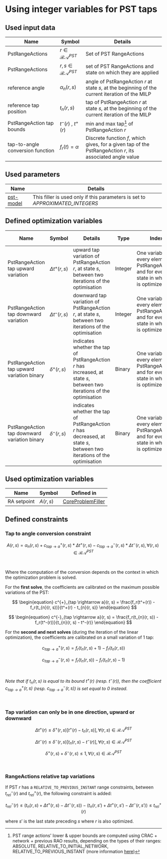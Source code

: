 # Using integer variables for PST taps

## Used input data

| Name                             | Symbol                        | Details                                                                                                   |
|----------------------------------|-------------------------------|-----------------------------------------------------------------------------------------------------------|
| PstRangeActions                  | $r \in \mathcal{RA}^{PST}$    | Set of PST RangeActions                                                                                   |
| PstRangeActions                  | $r,s \in \mathcal{RA}^{PST}$  | set of PST RangeActions and state on which they are applied                                               |
| reference angle                  | $\alpha _n(r, s)$             | angle of PstRangeAction $r$ at state $s$, at the beginning of the current iteration of the MILP           |
| reference tap position           | $t_{n}(r, s)$                 | tap of PstRangeAction $r$ at state $s$, at the beginning of the current iteration of the MILP             |
| PstRangeAction tap bounds        | $t^-(r) \: , \: t^+(r)$       | min and max tap[^1] of PstRangeAction $r$                                                                 |
| tap-to-angle conversion function | $f_r(t) = \alpha$             | Discrete function $f$, which gives, for a given tap of the PstRangeAction $r$, its associated angle value |

[^1]: PST range actions' lower & upper bounds are computed using CRAC + network + previous RAO results, depending on the
types of their ranges: ABSOLUTE, RELATIVE_TO_INITIAL_NETWORK, RELATIVE_TO_PREVIOUS_INSTANT (more
information [here](/input-data/crac/json.md#range-actions))

## Used parameters

| Name                                             | Details                                                                       |
|--------------------------------------------------|-------------------------------------------------------------------------------|
| [pst-model](/parameters.md#pst-model) | This filler is used only if this parameters is set to *APPROXIMATED_INTEGERS* |

## Defined optimization variables

| Name                                         | Symbol                | Details                                                                                                                 | Type    | Index                                                                                         | Unit                     | Lower bound | Upper bound |
|----------------------------------------------|-----------------------|-------------------------------------------------------------------------------------------------------------------------|---------|-----------------------------------------------------------------------------------------------|--------------------------|-------------|-------------|
| PstRangeAction tap upward variation          | $\Delta t^{+} (r, s)$ | upward tap variation of PstRangeAction $r$, at state $s$, between two iterations of the optimisation                    | Integer | One variable for every element of PstRangeActions and for evey state in which it is optimized | No unit (number of taps) | 0           | $+\infty$   |
| PstRangeAction tap downward variation        | $\Delta t^{-} (r, s)$ | downward tap variation of PstRangeAction $r$, at state $s$, between two iterations of the optimisation                  | Integer | One variable for every element of PstRangeActions and for evey state in which it is optimized | No unit (number of taps) | 0           | $+\infty$   |
| PstRangeAction tap upward variation binary   | $\delta ^{+} (r, s)$  | indicates whether the tap of PstRangeAction $r$ has increased, at state $s$, between two iterations of the optimisation | Binary  | One variable for every element of PstRangeActions and for evey state in which it is optimized | No unit                  | 0           | 1           |
| PstRangeAction tap downward variation binary | $\delta ^{-} (r, s)$  | indicates whether the tap of PstRangeAction $r$ has decreased, at state $s$, between two iterations of the optimisation | Binary  | One variable for every element of PstRangeActions and for evey state in which it is optimized | No unit                  | 0           | 1           |

## Used optimization variables

| Name        | Symbol | Defined in                                                                 |
|-------------|--------|----------------------------------------------------------------------------|
| RA setpoint | $A(r, s)$ | [CoreProblemFiller](core-problem-filler.md#defined-optimization-variables) |

## Defined constraints

### Tap to angle conversion constraint

$$
\begin{equation}
A(r, s) = \alpha_{n}(r, s) + c^{+}_{tap \rightarrow a}(r, s) * \Delta t^{+} (r, s) - 
c^{-}_{tap \rightarrow a}(r, s) * \Delta t^{-} (r, s)
, \forall (r,s) \in \mathcal{RA}^{PST}
\end{equation}
$$

<br>

Where the computation of the conversion depends on the context in which the optimization problem is solved.

For the **first solve**, the coefficients are calibrated on the maximum possible variations of the PST:

$$
\begin{equation}
c^{+}_{tap \rightarrow a}(r, s) = \frac{f_r(t^+(r)) - f_r(t_{n}(r, s))}{t^+(r) - t_{n}(r, s)}
\end{equation}
$$

$$
\begin{equation}
c^{-}_{tap \rightarrow a}(r, s) = \frac{f_r(t_{n}(r, s)) - f_r(t^-(r))}{t_{n}(r, s) - t^-(r)}
\end{equation}
$$

For the **second and next solves** (during the iteration of the linear optimization), the coefficients are calibrated on
a small variation of 1 tap:

$$
\begin{equation}
c^{+}_{tap \rightarrow a}(r, s) = f_r(t_{n}(r, s) + 1) - f_r(t_{n}(r, s))
\end{equation}
$$

$$
\begin{equation}
c^{-}_{tap \rightarrow a}(r, s) = f_r(t_{n}(r, s)) - f_r(t_{n}(r, s) - 1)
\end{equation}
$$

<br>

*Note that if $t_n(r, s)$ is equal to its bound $t^+(r)$ (resp. $t^-(r)$), then the coefficient
$c^{+}_{tap \rightarrow a}(r, s)$ (resp. $c^{-}_{tap \rightarrow a}(r, s)$) is set equal to 0 instead.*

<br>

### Tap variation can only be in one direction, upward or downward

$$
\begin{equation}
\Delta t^{+} (r) \leq \delta ^{+} (r, s) [t^+(r) - t_{n}(r, s)] , \forall (r, s) \in \mathcal{RA}^{PST}
\end{equation}
$$

$$
\begin{equation}
\Delta t^{-} (r) \leq \delta ^{-} (r, s) [t_{n}(r, s) - t^-(r)] , \forall (r, s) \in \mathcal{RA}^{PST}
\end{equation}
$$

$$
\begin{equation}
\delta ^{+} (r, s) + \delta ^{-} (r, s)  \leq 1 , \forall (r, s) \in \mathcal{RA}^{PST}
\end{equation}
$$

<br>

### RangeActions relative tap variations

If PST $r$ has a `RELATIVE_TO_PREVIOUS_INSTANT` range constraints, between $t^-_{rel}(r)$ and $t^+_{rel}(r)$, the
following constraint is added:  

$$
\begin{equation}
t^-_{rel}(r) \leq (t_{n}(r, s) + \Delta t^+(r, s) - \Delta t^-(r, s)) - (t_{n}(r, s') + \Delta t^+(r, s') - \Delta t^-(r, s')) \leq t^+_{rel}(r)
\end{equation}
$$

where $s'$ is the last state preceding $s$ where $r$ is also optimized.